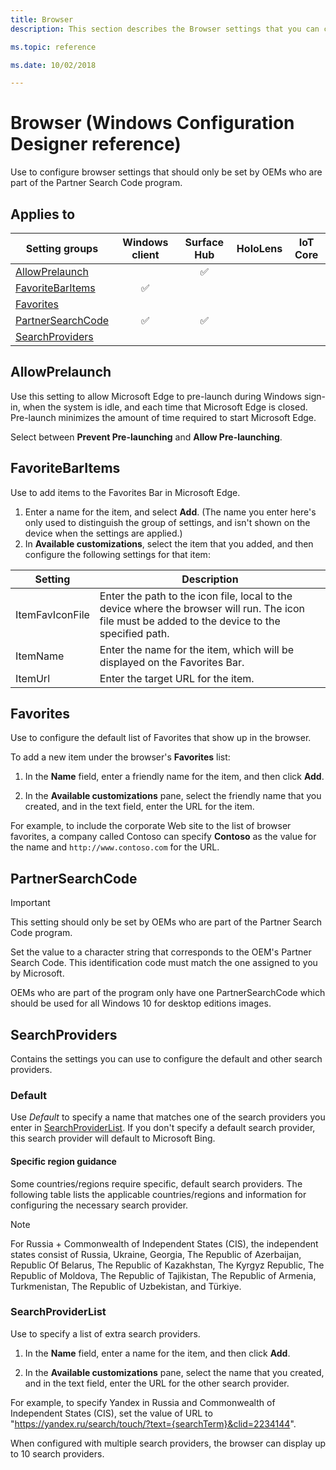 ```yaml
---
title: Browser
description: This section describes the Browser settings that you can configure in provisioning packages for Windows 10 using Windows Configuration Designer. 

ms.topic: reference

ms.date: 10/02/2018 

--- 
```


# Browser (Windows Configuration Designer reference) 

Use to configure browser settings that should only be set by OEMs who are part of the Partner Search Code program. 

## Applies to 

| Setting groups | Windows client | Surface Hub | HoloLens | IoT Core |
| --- | :---: | :---: | :---: | :---: |
| [AllowPrelaunch](#allowprelaunch) |  | ✅ |  |  |
| [FavoriteBarItems](#favoritebaritems) | ✅ |  |  |  |
| [Favorites](#favorites) |  |  |  |  |
| [PartnerSearchCode](#partnersearchcode)  | ✅ | ✅ |  |  |
| [SearchProviders](#searchproviders) |   |   |  |  | 


## AllowPrelaunch 

Use this setting to allow Microsoft Edge to pre-launch during Windows sign-in, when the system is idle, and each time that Microsoft Edge is closed. Pre-launch minimizes the amount of time required to start Microsoft Edge. 

Select between **Prevent Pre-launching** and **Allow Pre-launching**. 

## FavoriteBarItems 

Use to add items to the Favorites Bar in Microsoft Edge. 

1. Enter a name for the item, and select **Add**. (The name you enter here's only used to distinguish the group of settings, and isn't shown on the device when the settings are applied.)
2. In **Available customizations**, select the item that you added, and then configure the following settings for that item: 

Setting | Description
--- | ---
ItemFavIconFile | Enter the path to the icon file, local to the device where the browser will run. The icon file must be added to the device to the specified path.
ItemName | Enter the name for the item, which will be displayed on the Favorites Bar.
ItemUrl | Enter the target URL for the item. 

## Favorites 

Use to configure the default list of Favorites that show up in the browser. 

To add a new item under the browser's **Favorites** list: 

1. In the **Name** field, enter a friendly name for the item, and then click **Add**. 

2. In the **Available customizations** pane, select the friendly name that you created, and in the text field, enter the URL for the item. 

For example, to include the corporate Web site to the list of browser favorites, a company called Contoso can specify **Contoso** as the value for the name and `http://www.contoso.com` for the URL.  


## PartnerSearchCode 

>[!IMPORTANT]
>This setting should only be set by OEMs who are part of the Partner Search Code program. 

Set the value to a character string that corresponds to the OEM's Partner Search Code. This identification code must match the one assigned to you by Microsoft. 

OEMs who are part of the program only have one PartnerSearchCode which should be used for all Windows 10 for desktop editions images. 

  


## SearchProviders 

Contains the settings you can use to configure the default and other search providers. 

### Default 

Use *Default* to specify a name that matches one of the search providers you enter in [SearchProviderList](#searchproviderlist). If you don't specify a default search provider, this search provider will default to Microsoft Bing.  

#### Specific region guidance 

Some countries/regions require specific, default search providers. The following table lists the applicable countries/regions and information for configuring the necessary search provider. 

>[!NOTE]
>For Russia + Commonwealth of Independent States (CIS), the independent states consist of Russia, Ukraine, Georgia, The Republic of Azerbaijan, Republic Of Belarus, The Republic of Kazakhstan, The Kyrgyz Republic, The Republic of Moldova, The Republic of Tajikistan, The Republic of Armenia, Turkmenistan, The Republic of Uzbekistan, and Türkiye. 

 

### SearchProviderList 

Use to specify a list of extra search providers. 

1. In the **Name** field, enter a name for the item, and then click **Add**. 

2. In the **Available customizations** pane, select the name that you created, and in the text field, enter the URL for the other search provider. 

For example, to specify Yandex in Russia and Commonwealth of Independent States (CIS), set the value of URL to "https://yandex.ru/search/touch/?text={searchTerm}&clid=2234144". 

When configured with multiple search providers, the browser can display up to 10 search providers. 

